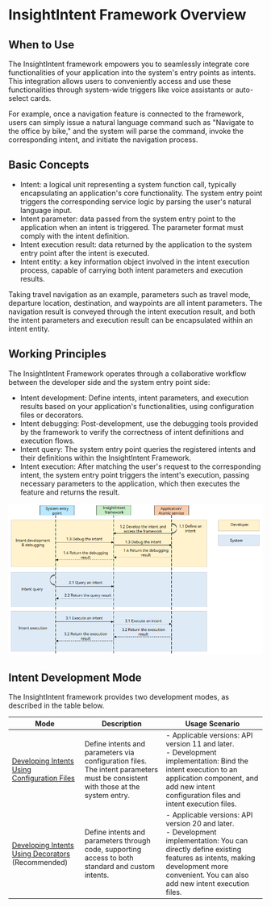# InsightIntent Framework Overview

<!--Kit: Ability Kit-->
<!--Subsystem: Ability-->
<!--Owner: @linjunjie6-->
<!--Designer: @zhangyafei-echo-->
<!--Tester: @lixueqing513-->
<!--Adviser: @huipeizi-->

## When to Use
The InsightIntent framework empowers you to seamlessly integrate core functionalities of your application into the system's entry points as intents. This integration allows users to conveniently access and use these functionalities through system-wide triggers like voice assistants or auto-select cards.

For example, once a navigation feature is connected to the framework, users can simply issue a natural language command such as "Navigate to the office by bike," and the system will parse the command, invoke the corresponding intent, and initiate the navigation process.

<!--RP1-->
<!--RP1End-->
 
## Basic Concepts
- Intent: a logical unit representing a system function call, typically encapsulating an application's core functionality. The system entry point triggers the corresponding service logic by parsing the user's natural language input.
- Intent parameter: data passed from the system entry point to the application when an intent is triggered. The parameter format must comply with the intent definition.
- Intent execution result: data returned by the application to the system entry point after the intent is executed.
- Intent entity: a key information object involved in the intent execution process, capable of carrying both intent parameters and execution results.

Taking travel navigation as an example, parameters such as travel mode, departure location, destination, and waypoints are all intent parameters. The navigation result is conveyed through the intent execution result, and both the intent parameters and execution result can be encapsulated within an intent entity.

## Working Principles
The InsightIntent Framework operates through a collaborative workflow between the developer side and the system entry point side:
- Intent development: Define intents, intent parameters, and execution results based on your application's functionalities, using configuration files or decorators.
- Intent debugging: Post-development, use the debugging tools provided by the framework to verify the correctness of intent definitions and execution flows.
- Intent query: The system entry point queries the registered intents and their definitions within the InsightIntent Framework.
- Intent execution: After matching the user's request to the corresponding intent, the system entry point triggers the intent's execution, passing necessary parameters to the application, which then executes the feature and returns the result.

![Intent operation mechanism](figures/insight-intent-overview.png)

## Intent Development Mode
The InsightIntent framework provides two development modes, as described in the table below.

| Mode| Description| Usage Scenario|
| --- | --- | --- |
| [Developing Intents Using Configuration Files](./insight-intent-config-development.md)| Define intents and parameters via configuration files. The intent parameters must be consistent with those at the system entry.| - Applicable versions: API version 11 and later.<br>- Development implementation: Bind the intent execution to an application component, and add new intent configuration files and intent execution files.|
| [Developing Intents Using Decorators](./insight-intent-decorator-development.md) (Recommended)| Define intents and parameters through code, supporting access to both standard and custom intents.| - Applicable versions: API version 20 and later.<br>- Development implementation: You can directly define existing features as intents, making development more convenient. You can also add new intent execution files.|
